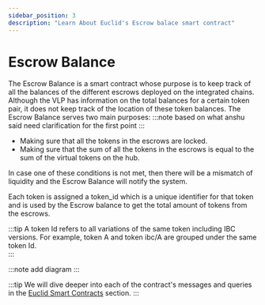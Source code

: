 ```yaml
---
sidebar_position: 3
description: "Learn About Euclid's Escrow balace smart contract"
---
```

# Escrow Balance 

The Escrow Balance is a smart contract whose purpose is to keep track of all the balances of the different escrows deployed on the integrated chains. Although the VLP has information on the total balances for a certain token pair, it does not keep track of the location of these token balances. The Escrow Balance serves two main purposes:
:::note
based on what anshu said need clarification for the first point
:::
- Making sure that all the tokens in the escrows are locked.
- Making sure that the sum of all the tokens in the escrows is equal to the sum of the virtual tokens on the hub.

In case one of these conditions is not met, then there will be a mismatch of liquidity and the Escrow Balance will notify the system. 

Each token is assigned a token_id which is a unique identifier for that token and is used by the Escrow balance to get the total amount of tokens from the escrows.

:::tip
A token Id refers to all variations of the same token including IBC versions. For example, token A and token ibc/A are grouped under the same token Id.  
:::


:::note
add diagram
:::


:::tip
We will dive deeper into each of the contract's messages and queries in the [Euclid Smart Contracts](../../Euclid%20Protocol/euclid-pool.md) section.
:::
